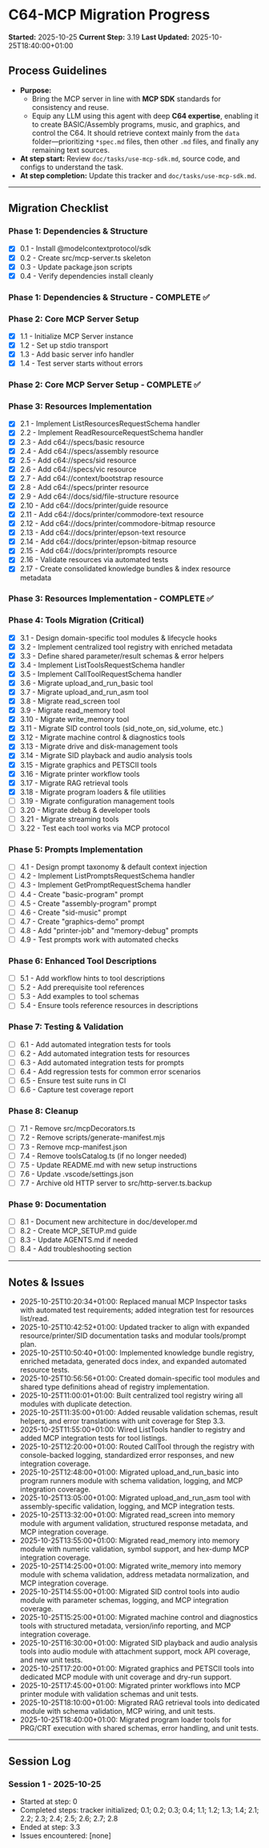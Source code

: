 # C64-MCP Migration Progress

**Started:** 2025-10-25
**Current Step:** 3.19
**Last Updated:** 2025-10-25T18:40:00+01:00


## Process Guidelines

- **Purpose:**
  - Bring the MCP server in line with **MCP SDK** standards for consistency and reuse.  
  - Equip any LLM using this agent with deep **C64 expertise**, enabling it to create BASIC/Assembly programs, music, and graphics, and control the C64. It should retrieve context mainly from the `data` folder—prioritizing `*spec.md` files, then other `.md` files, and finally any remaining text sources.
- **At step start:** Review `doc/tasks/use-mcp-sdk.md`, source code, and configs to understand the task.  
- **At step completion:** Update this tracker and `doc/tasks/use-mcp-sdk.md`.

---

## Migration Checklist

### Phase 1: Dependencies & Structure

- [x] 0.1 - Install @modelcontextprotocol/sdk
- [x] 0.2 - Create src/mcp-server.ts skeleton
- [x] 0.3 - Update package.json scripts
- [x] 0.4 - Verify dependencies install cleanly

### Phase 1: Dependencies & Structure - COMPLETE ✅

### Phase 2: Core MCP Server Setup

- [x] 1.1 - Initialize MCP Server instance
- [x] 1.2 - Set up stdio transport
- [x] 1.3 - Add basic server info handler
- [x] 1.4 - Test server starts without errors

### Phase 2: Core MCP Server Setup - COMPLETE ✅

### Phase 3: Resources Implementation

- [x] 2.1 - Implement ListResourcesRequestSchema handler
- [x] 2.2 - Implement ReadResourceRequestSchema handler
- [x] 2.3 - Add c64://specs/basic resource
- [x] 2.4 - Add c64://specs/assembly resource
- [x] 2.5 - Add c64://specs/sid resource
- [x] 2.6 - Add c64://specs/vic resource
- [x] 2.7 - Add c64://context/bootstrap resource
- [x] 2.8 - Add c64://specs/printer resource
- [x] 2.9 - Add c64://docs/sid/file-structure resource
- [x] 2.10 - Add c64://docs/printer/guide resource
- [x] 2.11 - Add c64://docs/printer/commodore-text resource
- [x] 2.12 - Add c64://docs/printer/commodore-bitmap resource
- [x] 2.13 - Add c64://docs/printer/epson-text resource
- [x] 2.14 - Add c64://docs/printer/epson-bitmap resource
- [x] 2.15 - Add c64://docs/printer/prompts resource
- [x] 2.16 - Validate resources via automated tests
- [x] 2.17 - Create consolidated knowledge bundles & index resource metadata

### Phase 3: Resources Implementation - COMPLETE ✅

### Phase 4: Tools Migration (Critical)

- [x] 3.1 - Design domain-specific tool modules & lifecycle hooks
- [x] 3.2 - Implement centralized tool registry with enriched metadata
- [x] 3.3 - Define shared parameter/result schemas & error helpers
- [x] 3.4 - Implement ListToolsRequestSchema handler
- [x] 3.5 - Implement CallToolRequestSchema handler
- [x] 3.6 - Migrate upload_and_run_basic tool
- [x] 3.7 - Migrate upload_and_run_asm tool
- [x] 3.8 - Migrate read_screen tool
- [x] 3.9 - Migrate read_memory tool
- [x] 3.10 - Migrate write_memory tool
- [x] 3.11 - Migrate SID control tools (sid_note_on, sid_volume, etc.)
- [x] 3.12 - Migrate machine control & diagnostics tools
- [x] 3.13 - Migrate drive and disk-management tools
- [x] 3.14 - Migrate SID playback and audio analysis tools
- [x] 3.15 - Migrate graphics and PETSCII tools
- [x] 3.16 - Migrate printer workflow tools
- [x] 3.17 - Migrate RAG retrieval tools
- [x] 3.18 - Migrate program loaders & file utilities
- [ ] 3.19 - Migrate configuration management tools
- [ ] 3.20 - Migrate debug & developer tools
- [ ] 3.21 - Migrate streaming tools
- [ ] 3.22 - Test each tool works via MCP protocol

### Phase 5: Prompts Implementation

- [ ] 4.1 - Design prompt taxonomy & default context injection
- [ ] 4.2 - Implement ListPromptsRequestSchema handler
- [ ] 4.3 - Implement GetPromptRequestSchema handler
- [ ] 4.4 - Create "basic-program" prompt
- [ ] 4.5 - Create "assembly-program" prompt
- [ ] 4.6 - Create "sid-music" prompt
- [ ] 4.7 - Create "graphics-demo" prompt
- [ ] 4.8 - Add "printer-job" and "memory-debug" prompts
- [ ] 4.9 - Test prompts work with automated checks

### Phase 6: Enhanced Tool Descriptions

- [ ] 5.1 - Add workflow hints to tool descriptions
- [ ] 5.2 - Add prerequisite tool references
- [ ] 5.3 - Add examples to tool schemas
- [ ] 5.4 - Ensure tools reference resources in descriptions

### Phase 7: Testing & Validation

- [ ] 6.1 - Add automated integration tests for tools
- [ ] 6.2 - Add automated integration tests for resources
- [ ] 6.3 - Add automated integration tests for prompts
- [ ] 6.4 - Add regression tests for common error scenarios
- [ ] 6.5 - Ensure test suite runs in CI
- [ ] 6.6 - Capture test coverage report

### Phase 8: Cleanup

- [ ] 7.1 - Remove src/mcpDecorators.ts
- [ ] 7.2 - Remove scripts/generate-manifest.mjs
- [ ] 7.3 - Remove mcp-manifest.json
- [ ] 7.4 - Remove toolsCatalog.ts (if no longer needed)
- [ ] 7.5 - Update README.md with new setup instructions
- [ ] 7.6 - Update .vscode/settings.json
- [ ] 7.7 - Archive old HTTP server to src/http-server.ts.backup

### Phase 9: Documentation

- [ ] 8.1 - Document new architecture in doc/developer.md
- [ ] 8.2 - Create MCP_SETUP.md guide
- [ ] 8.3 - Update AGENTS.md if needed
- [ ] 8.4 - Add troubleshooting section

---

## Notes & Issues

- 2025-10-25T10:20:34+01:00: Replaced manual MCP Inspector tasks with automated test requirements; added integration test for resources list/read.
- 2025-10-25T10:42:52+01:00: Updated tracker to align with expanded resource/printer/SID documentation tasks and modular tools/prompt plan.
- 2025-10-25T10:50:40+01:00: Implemented knowledge bundle registry, enriched metadata, generated docs index, and expanded automated resource tests.
- 2025-10-25T10:56:56+01:00: Created domain-specific tool modules and shared type definitions ahead of registry implementation.
- 2025-10-25T11:00:01+01:00: Built centralized tool registry wiring all modules with duplicate detection.
- 2025-10-25T11:35:00+01:00: Added reusable validation schemas, result helpers, and error translations with unit coverage for Step 3.3.
- 2025-10-25T11:55:00+01:00: Wired ListTools handler to registry and added MCP integration tests for tool listings.
- 2025-10-25T12:20:00+01:00: Routed CallTool through the registry with console-backed logging, standardized error responses, and new integration coverage.
- 2025-10-25T12:48:00+01:00: Migrated upload_and_run_basic into program runners module with schema validation, logging, and MCP integration coverage.
- 2025-10-25T13:05:00+01:00: Migrated upload_and_run_asm tool with assembly-specific validation, logging, and MCP integration tests.
- 2025-10-25T13:32:00+01:00: Migrated read_screen into memory module with argument validation, structured response metadata, and MCP integration coverage.
- 2025-10-25T13:55:00+01:00: Migrated read_memory into memory module with numeric validation, symbol support, and hex-dump MCP integration coverage.
- 2025-10-25T14:25:00+01:00: Migrated write_memory into memory module with schema validation, address metadata normalization, and MCP integration coverage.
- 2025-10-25T14:55:00+01:00: Migrated SID control tools into audio module with parameter schemas, logging, and MCP integration coverage.
- 2025-10-25T15:25:00+01:00: Migrated machine control and diagnostics tools with structured metadata, version/info reporting, and MCP integration coverage.
- 2025-10-25T16:30:00+01:00: Migrated SID playback and audio analysis tools into audio module with attachment support, mock API coverage, and new unit tests.
- 2025-10-25T17:20:00+01:00: Migrated graphics and PETSCII tools into dedicated MCP module with unit coverage and dry-run support.
- 2025-10-25T17:45:00+01:00: Migrated printer workflows into MCP printer module with validation schemas and unit tests.
- 2025-10-25T18:10:00+01:00: Migrated RAG retrieval tools into dedicated module with schema validation, MCP wiring, and unit tests.
- 2025-10-25T18:40:00+01:00: Migrated program loader tools for PRG/CRT execution with shared schemas, error handling, and unit tests.

---

## Session Log

### Session 1 - 2025-10-25

- Started at step: 0
- Completed steps: tracker initialized; 0.1; 0.2; 0.3; 0.4; 1.1; 1.2; 1.3; 1.4; 2.1; 2.2; 2.3; 2.4; 2.5; 2.6; 2.7; 2.8
- Ended at step: 3.3
- Issues encountered: [none]
